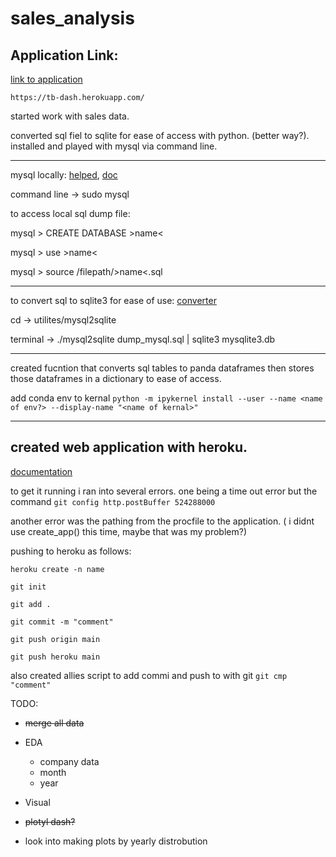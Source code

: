 # sales_analysis

## Application Link:

[link to application](https://tb-dash.herokuapp.com/)

`https://tb-dash.herokuapp.com/`

started work with sales data.

converted sql fiel to sqlite for ease of access with python. (better way?). installed and played with mysql via command line.

---

mysql locally: [helped](https://www.digitalocean.com/community/tutorials/how-to-install-mysql-on-ubuntu-18-04), [doc](https://dev.mysql.com/doc/refman/8.0/en/mysql.html)

command line -> sudo mysql

to access local sql dump file:

mysql > CREATE DATABASE >name<

mysql > use >name<

mysql > source /filepath/>name<.sql

---

to convert sql to sqlite3 for ease of use: [converter](https://github.com/Terrencebosco/mysql2sqlite)


cd -> utilites/mysql2sqlite

terminal -> ./mysql2sqlite dump_mysql.sql | sqlite3 mysqlite3.db

---

created fucntion that converts sql tables to panda dataframes then stores those dataframes in a dictionary to ease of access.

add conda env to kernal `python -m ipykernel install --user --name <name of env?> --display-name "<name of kernal>"`

---

## created web application with heroku.

[documentation](https://dash.plotly.com/)

to get it running i ran into several errors. one being a time out error but the command `git config http.postBuffer 524288000`

another error was the pathing from the procfile to the application. ( i didnt use create_app() this time, maybe that was my problem?)

pushing to heroku as follows:

    heroku create -n name

    git init

    git add .

    git commit -m "comment"

    git push origin main

    git push heroku main

also created allies script to add commi and push to with git `git cmp "comment"`






TODO:
- ~~merge all data~~
- EDA
    - company data
    - month
    - year

- Visual
- ~~plotyl dash?~~
- look into making plots by yearly distrobution